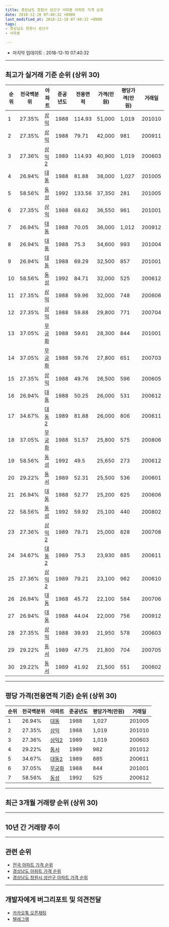 ```yaml
---
title: 경상남도 창원시 성산구 사파동 아파트 가격 순위
date: 2018-12-10 07:40:32 +0900
last_modified_at: 2018-12-10 07:40:32 +0900
tags:
- 경상남도 창원시 성산구
- 사파동

---
```


* 마지막 업데이트 : 2018-12-10 07:40:32

---

## 최고가 실거래 기준 순위 (상위 30)


|순위|전국백분위|아파트|준공년도|전용면적|가격(만원)|평당가격(만원)|거래일|
|---|---|---|---|---|---|---|---|
|1|27.35%|[삼익](https://search.naver.com/search.naver?query=%EA%B2%BD%EC%83%81%EB%82%A8%EB%8F%84+%EC%B0%BD%EC%9B%90%EC%8B%9C+%EC%84%B1%EC%82%B0%EA%B5%AC+%EC%82%AC%ED%8C%8C%EB%8F%99+%EC%82%BC%EC%9D%B5)|1988|114.93|51,000|1,019|201010|
|2|27.35%|[삼익](https://search.naver.com/search.naver?query=%EA%B2%BD%EC%83%81%EB%82%A8%EB%8F%84+%EC%B0%BD%EC%9B%90%EC%8B%9C+%EC%84%B1%EC%82%B0%EA%B5%AC+%EC%82%AC%ED%8C%8C%EB%8F%99+%EC%82%BC%EC%9D%B5)|1988|79.71|42,000|981|200911|
|3|27.36%|[삼익2](https://search.naver.com/search.naver?query=%EA%B2%BD%EC%83%81%EB%82%A8%EB%8F%84+%EC%B0%BD%EC%9B%90%EC%8B%9C+%EC%84%B1%EC%82%B0%EA%B5%AC+%EC%82%AC%ED%8C%8C%EB%8F%99+%EC%82%BC%EC%9D%B52)|1989|114.93|40,900|1,019|200603|
|4|26.94%|[대동](https://search.naver.com/search.naver?query=%EA%B2%BD%EC%83%81%EB%82%A8%EB%8F%84+%EC%B0%BD%EC%9B%90%EC%8B%9C+%EC%84%B1%EC%82%B0%EA%B5%AC+%EC%82%AC%ED%8C%8C%EB%8F%99+%EB%8C%80%EB%8F%99)|1988|81.88|38,000|1,027|201005|
|5|58.56%|[동성](https://search.naver.com/search.naver?query=%EA%B2%BD%EC%83%81%EB%82%A8%EB%8F%84+%EC%B0%BD%EC%9B%90%EC%8B%9C+%EC%84%B1%EC%82%B0%EA%B5%AC+%EC%82%AC%ED%8C%8C%EB%8F%99+%EB%8F%99%EC%84%B1)|1992|133.56|37,350|281|201005|
|6|27.35%|[삼익](https://search.naver.com/search.naver?query=%EA%B2%BD%EC%83%81%EB%82%A8%EB%8F%84+%EC%B0%BD%EC%9B%90%EC%8B%9C+%EC%84%B1%EC%82%B0%EA%B5%AC+%EC%82%AC%ED%8C%8C%EB%8F%99+%EC%82%BC%EC%9D%B5)|1988|68.62|36,550|961|201001|
|7|26.94%|[대동](https://search.naver.com/search.naver?query=%EA%B2%BD%EC%83%81%EB%82%A8%EB%8F%84+%EC%B0%BD%EC%9B%90%EC%8B%9C+%EC%84%B1%EC%82%B0%EA%B5%AC+%EC%82%AC%ED%8C%8C%EB%8F%99+%EB%8C%80%EB%8F%99)|1988|70.05|36,000|1,012|200912|
|8|26.94%|[대동](https://search.naver.com/search.naver?query=%EA%B2%BD%EC%83%81%EB%82%A8%EB%8F%84+%EC%B0%BD%EC%9B%90%EC%8B%9C+%EC%84%B1%EC%82%B0%EA%B5%AC+%EC%82%AC%ED%8C%8C%EB%8F%99+%EB%8C%80%EB%8F%99)|1988|75.3|34,600|993|201004|
|9|26.94%|[대동](https://search.naver.com/search.naver?query=%EA%B2%BD%EC%83%81%EB%82%A8%EB%8F%84+%EC%B0%BD%EC%9B%90%EC%8B%9C+%EC%84%B1%EC%82%B0%EA%B5%AC+%EC%82%AC%ED%8C%8C%EB%8F%99+%EB%8C%80%EB%8F%99)|1988|69.29|32,500|857|201001|
|10|58.56%|[동성](https://search.naver.com/search.naver?query=%EA%B2%BD%EC%83%81%EB%82%A8%EB%8F%84+%EC%B0%BD%EC%9B%90%EC%8B%9C+%EC%84%B1%EC%82%B0%EA%B5%AC+%EC%82%AC%ED%8C%8C%EB%8F%99+%EB%8F%99%EC%84%B1)|1992|84.71|32,000|525|200612|
|11|27.35%|[삼익](https://search.naver.com/search.naver?query=%EA%B2%BD%EC%83%81%EB%82%A8%EB%8F%84+%EC%B0%BD%EC%9B%90%EC%8B%9C+%EC%84%B1%EC%82%B0%EA%B5%AC+%EC%82%AC%ED%8C%8C%EB%8F%99+%EC%82%BC%EC%9D%B5)|1988|59.96|32,000|748|200606|
|12|27.35%|[삼익](https://search.naver.com/search.naver?query=%EA%B2%BD%EC%83%81%EB%82%A8%EB%8F%84+%EC%B0%BD%EC%9B%90%EC%8B%9C+%EC%84%B1%EC%82%B0%EA%B5%AC+%EC%82%AC%ED%8C%8C%EB%8F%99+%EC%82%BC%EC%9D%B5)|1988|59.88|29,800|771|200704|
|13|37.05%|[무궁화](https://search.naver.com/search.naver?query=%EA%B2%BD%EC%83%81%EB%82%A8%EB%8F%84+%EC%B0%BD%EC%9B%90%EC%8B%9C+%EC%84%B1%EC%82%B0%EA%B5%AC+%EC%82%AC%ED%8C%8C%EB%8F%99+%EB%AC%B4%EA%B6%81%ED%99%94)|1988|59.61|28,300|844|201001|
|14|37.05%|[무궁화](https://search.naver.com/search.naver?query=%EA%B2%BD%EC%83%81%EB%82%A8%EB%8F%84+%EC%B0%BD%EC%9B%90%EC%8B%9C+%EC%84%B1%EC%82%B0%EA%B5%AC+%EC%82%AC%ED%8C%8C%EB%8F%99+%EB%AC%B4%EA%B6%81%ED%99%94)|1988|59.76|27,800|651|200703|
|15|27.35%|[삼익](https://search.naver.com/search.naver?query=%EA%B2%BD%EC%83%81%EB%82%A8%EB%8F%84+%EC%B0%BD%EC%9B%90%EC%8B%9C+%EC%84%B1%EC%82%B0%EA%B5%AC+%EC%82%AC%ED%8C%8C%EB%8F%99+%EC%82%BC%EC%9D%B5)|1988|49.76|26,500|596|200605|
|16|26.94%|[대동](https://search.naver.com/search.naver?query=%EA%B2%BD%EC%83%81%EB%82%A8%EB%8F%84+%EC%B0%BD%EC%9B%90%EC%8B%9C+%EC%84%B1%EC%82%B0%EA%B5%AC+%EC%82%AC%ED%8C%8C%EB%8F%99+%EB%8C%80%EB%8F%99)|1988|50.25|26,000|531|200612|
|17|34.67%|[대동2](https://search.naver.com/search.naver?query=%EA%B2%BD%EC%83%81%EB%82%A8%EB%8F%84+%EC%B0%BD%EC%9B%90%EC%8B%9C+%EC%84%B1%EC%82%B0%EA%B5%AC+%EC%82%AC%ED%8C%8C%EB%8F%99+%EB%8C%80%EB%8F%992)|1989|81.88|26,000|806|200611|
|18|37.05%|[무궁화](https://search.naver.com/search.naver?query=%EA%B2%BD%EC%83%81%EB%82%A8%EB%8F%84+%EC%B0%BD%EC%9B%90%EC%8B%9C+%EC%84%B1%EC%82%B0%EA%B5%AC+%EC%82%AC%ED%8C%8C%EB%8F%99+%EB%AC%B4%EA%B6%81%ED%99%94)|1988|51.57|25,800|575|200806|
|19|58.56%|[동성](https://search.naver.com/search.naver?query=%EA%B2%BD%EC%83%81%EB%82%A8%EB%8F%84+%EC%B0%BD%EC%9B%90%EC%8B%9C+%EC%84%B1%EC%82%B0%EA%B5%AC+%EC%82%AC%ED%8C%8C%EB%8F%99+%EB%8F%99%EC%84%B1)|1992|49.5|25,650|273|200612|
|20|29.22%|[동서](https://search.naver.com/search.naver?query=%EA%B2%BD%EC%83%81%EB%82%A8%EB%8F%84+%EC%B0%BD%EC%9B%90%EC%8B%9C+%EC%84%B1%EC%82%B0%EA%B5%AC+%EC%82%AC%ED%8C%8C%EB%8F%99+%EB%8F%99%EC%84%9C)|1989|52.31|25,500|536|200601|
|21|26.94%|[대동](https://search.naver.com/search.naver?query=%EA%B2%BD%EC%83%81%EB%82%A8%EB%8F%84+%EC%B0%BD%EC%9B%90%EC%8B%9C+%EC%84%B1%EC%82%B0%EA%B5%AC+%EC%82%AC%ED%8C%8C%EB%8F%99+%EB%8C%80%EB%8F%99)|1988|52.77|25,200|625|200606|
|22|58.56%|[동성](https://search.naver.com/search.naver?query=%EA%B2%BD%EC%83%81%EB%82%A8%EB%8F%84+%EC%B0%BD%EC%9B%90%EC%8B%9C+%EC%84%B1%EC%82%B0%EA%B5%AC+%EC%82%AC%ED%8C%8C%EB%8F%99+%EB%8F%99%EC%84%B1)|1992|59.92|25,100|440|200802|
|23|27.36%|[삼익2](https://search.naver.com/search.naver?query=%EA%B2%BD%EC%83%81%EB%82%A8%EB%8F%84+%EC%B0%BD%EC%9B%90%EC%8B%9C+%EC%84%B1%EC%82%B0%EA%B5%AC+%EC%82%AC%ED%8C%8C%EB%8F%99+%EC%82%BC%EC%9D%B52)|1989|79.71|25,000|828|200708|
|24|34.67%|[대동2](https://search.naver.com/search.naver?query=%EA%B2%BD%EC%83%81%EB%82%A8%EB%8F%84+%EC%B0%BD%EC%9B%90%EC%8B%9C+%EC%84%B1%EC%82%B0%EA%B5%AC+%EC%82%AC%ED%8C%8C%EB%8F%99+%EB%8C%80%EB%8F%992)|1989|75.3|23,930|885|200611|
|25|27.36%|[삼익2](https://search.naver.com/search.naver?query=%EA%B2%BD%EC%83%81%EB%82%A8%EB%8F%84+%EC%B0%BD%EC%9B%90%EC%8B%9C+%EC%84%B1%EC%82%B0%EA%B5%AC+%EC%82%AC%ED%8C%8C%EB%8F%99+%EC%82%BC%EC%9D%B52)|1989|79.21|23,100|962|200610|
|26|26.94%|[대동](https://search.naver.com/search.naver?query=%EA%B2%BD%EC%83%81%EB%82%A8%EB%8F%84+%EC%B0%BD%EC%9B%90%EC%8B%9C+%EC%84%B1%EC%82%B0%EA%B5%AC+%EC%82%AC%ED%8C%8C%EB%8F%99+%EB%8C%80%EB%8F%99)|1988|45.72|22,100|584|200706|
|27|26.94%|[대동](https://search.naver.com/search.naver?query=%EA%B2%BD%EC%83%81%EB%82%A8%EB%8F%84+%EC%B0%BD%EC%9B%90%EC%8B%9C+%EC%84%B1%EC%82%B0%EA%B5%AC+%EC%82%AC%ED%8C%8C%EB%8F%99+%EB%8C%80%EB%8F%99)|1988|44.04|22,000|756|200912|
|28|27.35%|[삼익](https://search.naver.com/search.naver?query=%EA%B2%BD%EC%83%81%EB%82%A8%EB%8F%84+%EC%B0%BD%EC%9B%90%EC%8B%9C+%EC%84%B1%EC%82%B0%EA%B5%AC+%EC%82%AC%ED%8C%8C%EB%8F%99+%EC%82%BC%EC%9D%B5)|1988|39.93|21,950|578|200603|
|29|29.22%|[동서](https://search.naver.com/search.naver?query=%EA%B2%BD%EC%83%81%EB%82%A8%EB%8F%84+%EC%B0%BD%EC%9B%90%EC%8B%9C+%EC%84%B1%EC%82%B0%EA%B5%AC+%EC%82%AC%ED%8C%8C%EB%8F%99+%EB%8F%99%EC%84%9C)|1989|47.75|21,800|704|200705|
|30|29.22%|[동서](https://search.naver.com/search.naver?query=%EA%B2%BD%EC%83%81%EB%82%A8%EB%8F%84+%EC%B0%BD%EC%9B%90%EC%8B%9C+%EC%84%B1%EC%82%B0%EA%B5%AC+%EC%82%AC%ED%8C%8C%EB%8F%99+%EB%8F%99%EC%84%9C)|1989|41.92|21,500|551|200602|


---

## 평당 가격(전용면적 기준) 순위 (상위 30)


|순위|전국백분위|아파트|준공년도|평당가격(만원)|거래일|
|---|---|---|---|---|---|
|1|26.94%|[대동](https://search.naver.com/search.naver?query=%EA%B2%BD%EC%83%81%EB%82%A8%EB%8F%84+%EC%B0%BD%EC%9B%90%EC%8B%9C+%EC%84%B1%EC%82%B0%EA%B5%AC+%EC%82%AC%ED%8C%8C%EB%8F%99+%EB%8C%80%EB%8F%99)|1988|1,027|201005|
|2|27.35%|[삼익](https://search.naver.com/search.naver?query=%EA%B2%BD%EC%83%81%EB%82%A8%EB%8F%84+%EC%B0%BD%EC%9B%90%EC%8B%9C+%EC%84%B1%EC%82%B0%EA%B5%AC+%EC%82%AC%ED%8C%8C%EB%8F%99+%EC%82%BC%EC%9D%B5)|1988|1,019|201010|
|3|27.36%|[삼익2](https://search.naver.com/search.naver?query=%EA%B2%BD%EC%83%81%EB%82%A8%EB%8F%84+%EC%B0%BD%EC%9B%90%EC%8B%9C+%EC%84%B1%EC%82%B0%EA%B5%AC+%EC%82%AC%ED%8C%8C%EB%8F%99+%EC%82%BC%EC%9D%B52)|1989|1,019|200603|
|4|29.22%|[동서](https://search.naver.com/search.naver?query=%EA%B2%BD%EC%83%81%EB%82%A8%EB%8F%84+%EC%B0%BD%EC%9B%90%EC%8B%9C+%EC%84%B1%EC%82%B0%EA%B5%AC+%EC%82%AC%ED%8C%8C%EB%8F%99+%EB%8F%99%EC%84%9C)|1989|982|201012|
|5|34.67%|[대동2](https://search.naver.com/search.naver?query=%EA%B2%BD%EC%83%81%EB%82%A8%EB%8F%84+%EC%B0%BD%EC%9B%90%EC%8B%9C+%EC%84%B1%EC%82%B0%EA%B5%AC+%EC%82%AC%ED%8C%8C%EB%8F%99+%EB%8C%80%EB%8F%992)|1989|885|200611|
|6|37.05%|[무궁화](https://search.naver.com/search.naver?query=%EA%B2%BD%EC%83%81%EB%82%A8%EB%8F%84+%EC%B0%BD%EC%9B%90%EC%8B%9C+%EC%84%B1%EC%82%B0%EA%B5%AC+%EC%82%AC%ED%8C%8C%EB%8F%99+%EB%AC%B4%EA%B6%81%ED%99%94)|1988|844|201001|
|7|58.56%|[동성](https://search.naver.com/search.naver?query=%EA%B2%BD%EC%83%81%EB%82%A8%EB%8F%84+%EC%B0%BD%EC%9B%90%EC%8B%9C+%EC%84%B1%EC%82%B0%EA%B5%AC+%EC%82%AC%ED%8C%8C%EB%8F%99+%EB%8F%99%EC%84%B1)|1992|525|200612|


---

## 최근 3개월 거래량 순위 (상위 30)


<div style="width:100%;">
    <canvas id="deal_count_ranking" height="250"></canvas>
</div>


<script>
new Chart(document.getElementById("deal_count_ranking"), {
    type: 'horizontalBar',
    data: {
        labels: ['동성', '무궁화', '삼익', '대동', '동서'],
        datasets: [{
            label: '실거래 수',
            data: [24, 7, 3, 2, 2],
            borderColor: "rgba(255, 0, 128, 1)",
            backgroundColor: "rgba(255, 0, 128, 0.5)",
            fill: false,
        }]
    },
    options: {
        responsive: true,
        title: {
            display: true,
            text: '최근 3개월 거래량 순위'
        },
        tooltips: {
            mode: 'index',
            intersect: false,
            callbacks: {
                title: function(tooltipItems, data) {
                    return "실거래 수:";
                },
                label: function(tooltipItem, data) {
                    return data.labels[tooltipItem.index] + ": " + tooltipItem.xLabel;
                }
            }
        },
        hover: {
            mode: 'nearest',
            intersect: true
        },
        scales: {
            xAxes: [{
                display: true,
                scaleLabel: {
                    display: true,
                    labelString: '실거래 수'
                },
                ticks: {
                    suggestedMin: 0,
                }
            }],
            yAxes: [{
                display: true,
                ticks: {
                    autoSkip: false,
                    callback: function(value, index, values) {
                        if (value.length > 15)
                            return value.substr(0, 13) + "...";
                        else
                            return value;
                    }
                },
                scaleLabel: {
                    display: false,
                }
            }]
        }
    }
});

</script>


---

## 10년 간 거래량 추이


<div style="width:100%;">
    <canvas id="deal_progress" height="250"></canvas>
</div>

<script>
new Chart(document.getElementById("deal_progress"), {
    type: 'line',
    data: {
        labels: ['200812','200901','200902','200903','200904','200905','200906','200907','200908','200909','200910','200911','200912','201001','201002','201003','201004','201005','201006','201007','201008','201009','201010','201011','201012','201101','201102','201103','201104','201105','201106','201107','201108','201109','201110','201111','201112','201201','201202','201203','201204','201205','201206','201207','201208','201209','201210','201211','201212','201301','201302','201303','201304','201305','201306','201307','201308','201309','201310','201311','201312','201401','201402','201403','201404','201405','201406','201407','201408','201409','201410','201411','201412','201501','201502','201503','201504','201505','201506','201507','201508','201509','201510','201511','201512','201601','201602','201603','201604','201605','201606','201607','201608','201609','201610','201611','201612','201701','201702','201703','201704','201705','201706','201707','201708','201709','201710','201711','201712','201801','201802','201803','201804','201805','201806','201807','201808','201809','201810','201811','201812'],
        datasets: [{
            label: '실거래 수',
            pointRadius: 1,
            data: [4, 13, 12, 23, 35, 31, 26, 31, 39, 39, 26, 21, 42, 43, 33, 55, 58, 36, 33, 39, 28, 23, 42, 55, 55, 53, 43, 56, 46, 24, 19, 27, 29, 24, 26, 20, 15, 10, 28, 28, 27, 21, 11, 15, 14, 21, 30, 28, 24, 18, 21, 32, 39, 35, 32, 12, 28, 31, 33, 38, 40, 38, 57, 54, 37, 34, 51, 50, 54, 50, 53, 29, 30, 38, 29, 39, 60, 34, 25, 25, 26, 35, 26, 22, 13, 14, 10, 11, 16, 13, 12, 10, 13, 22, 15, 19, 11, 7, 9, 11, 14, 9, 12, 11, 15, 9, 9, 7, 5, 13, 8, 32, 17, 17, 18, 19, 19, 20, 31, 7, 0],
            borderColor: "rgba(255, 201, 14, 1)",
            backgroundColor: "rgba(255, 201, 14, 0.5)",
            fill: true,
        }]
    },
    options: {
        responsive: true,
        title: {
            display: true,
            text: '10년간 거래량 추이'
        },
        tooltips: {
            mode: 'index',
            intersect: false,
        },
        hover: {
            mode: 'nearest',
            intersect: true
        },
        scales: {
            xAxes: [{
                display: true,
                scaleLabel: {
                    display: true,
                    labelString: '년/월'
                }
            }],
            yAxes: [{
                display: true,
                ticks: {
                    suggestedMin: 0,
                },
                scaleLabel: {
                    display: true,
                    labelString: '실거래 수'
                }
            }]
        }
    }
});

</script>


---

## 관련 순위

- [전국 아파트 가격 순위](https://inasie.github.io/apt-ranking/전국)
- [경상남도 아파트 가격 순위](https://inasie.github.io/apt-ranking/경상남도)
- [경상남도 창원시 성산구 아파트 가격 순위](https://inasie.github.io/apt-ranking/경상남도-창원시-성산구)


---

## 개발자에게 버그리포트 및 의견전달

- [카카오톡 오픈채팅](https://open.kakao.com/o/gLJUAP4)
- [텔레그램](https://t.me/inasie)

